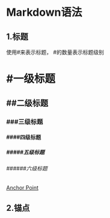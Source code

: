 # Markdown语法

## 1.标题

使用#来表示标题， #的数量表示标题级别

# #一级标题

## ##二级标题

### ###三级标题

#### ####四级标题

##### #####五级标题

###### ######六级标题

[Anchor Point](#anchor-point)
## 2.锚点



